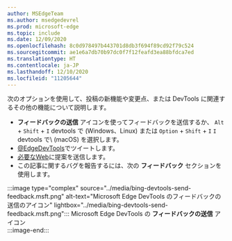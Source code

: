 ```yaml
---
author: MSEdgeTeam
ms.author: msedgedevrel
ms.prod: microsoft-edge
ms.topic: include
ms.date: 12/09/2020
ms.openlocfilehash: 8c0d978497b443701d8db3f694f89cd92f79c524
ms.sourcegitcommit: ae1e6a7db70b97dc0f7f12feafd3ea88bfdca7ed
ms.translationtype: HT
ms.contentlocale: ja-JP
ms.lasthandoff: 12/10/2020
ms.locfileid: "11205644"
---
```

次のオプションを使用して、投稿の新機能や変更点、または DevTools に関連するその他の機能について説明します。  

*   **フィードバックの送信** アイコンを使ってフィードバックを送信するか、 `Alt` + `Shift` + `I` devtools で \(Windows、Linux\) または `Option` + `Shift` + `I` `I` devtools で\ (macOS) を選択します。  
*   [@EdgeDevTools][PostTweetEdgeDevTools]でツイートします。  
*   [必要なWeb][TheWebWeWant]に提案を送信します。  
*   この記事に関するバグを報告するには、次の **フィードバック** セクションを使用します。  

:::image type="complex" source="../media/bing-devtools-send-feedback.msft.png" alt-text="Microsoft Edge DevTools のフィードバックの送信のアイコン" lightbox="../media/bing-devtools-send-feedback.msft.png":::
   Microsoft Edge DevTools の **フィードバックの送信** アイコン  
:::image-end:::  

<!-- links -->  

[PostTweetEdgeDevTools]: https://twitter.com/intent/tweet?text=@EdgeDevTools "@EdgeDevTools |ツイートを投稿する"  

[EdgeDevToolsTwitterAccount]: https://twitter.com/EdgeDevTools "@EdgeDevTools Twitter アカウント"  

[GitHubMicrosoftDocsEdgeDeveloperNewIssue]: https://github.com/MicrosoftDocs/edge-developer/issues/new?title=[DevTools%20Docs%20Feedback] "新しい問題 - MicrosoftDocs/edge-developer - GitHub"  

[TheWebWeWant]: https://webwewant.fyi "必要な Web"  
